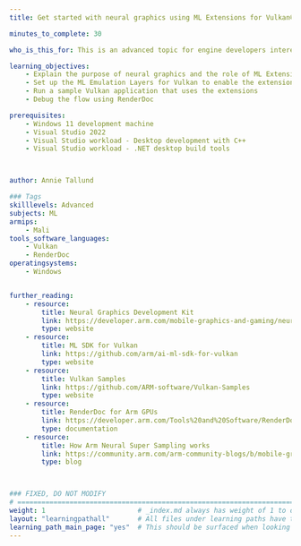 ```yaml
---
title: Get started with neural graphics using ML Extensions for Vulkan®

minutes_to_complete: 30

who_is_this_for: This is an advanced topic for engine developers interested in learning about neural graphics using ML Extensions for Vulkan.

learning_objectives:
    - Explain the purpose of neural graphics and the role of ML Extensions for Vulkan
    - Set up the ML Emulation Layers for Vulkan to enable the extensions
    - Run a sample Vulkan application that uses the extensions
    - Debug the flow using RenderDoc

prerequisites:
    - Windows 11 development machine
    - Visual Studio 2022
    - Visual Studio workload - Desktop development with C++
    - Visual Studio workload - .NET desktop build tools



author: Annie Tallund

### Tags
skilllevels: Advanced
subjects: ML
armips:
    - Mali
tools_software_languages:
    - Vulkan
    - RenderDoc
operatingsystems:
    - Windows


further_reading:
    - resource:
        title: Neural Graphics Development Kit
        link: https://developer.arm.com/mobile-graphics-and-gaming/neural-graphics-for-mobile
        type: website
    - resource:
        title: ML SDK for Vulkan
        link: https://github.com/arm/ai-ml-sdk-for-vulkan
        type: website
    - resource:
        title: Vulkan Samples
        link: https://github.com/ARM-software/Vulkan-Samples
        type: website
    - resource:
        title: RenderDoc for Arm GPUs
        link: https://developer.arm.com/Tools%20and%20Software/RenderDoc%20for%20Arm%20GPUs
        type: documentation
    - resource:
        title: How Arm Neural Super Sampling works
        link: https://community.arm.com/arm-community-blogs/b/mobile-graphics-and-gaming-blog/posts/how-arm-neural-super-sampling-works
        type: blog



### FIXED, DO NOT MODIFY
# ================================================================================
weight: 1                       # _index.md always has weight of 1 to order correctly
layout: "learningpathall"       # All files under learning paths have this same wrapper
learning_path_main_page: "yes"  # This should be surfaced when looking for related content. Only set for _index.md of learning path content.
---
```

